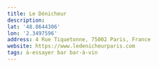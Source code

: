 ```yaml
---
title: Le Dénicheur
description:
lat: '48.8644306'
lon: '2.3497596'
address: 4 Rue Tiquetonne, 75002 Paris, France
website: https://www.ledenicheurparis.com
tags: à-essayer bar bar-à-vin
---
```

